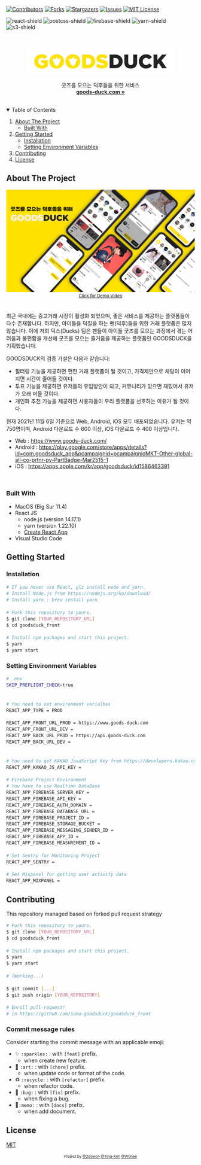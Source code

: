 [![Contributors][contributors-shield]][contributors-url]
[![Forks][forks-shield]][forks-url]
[![Stargazers][stars-shield]][stars-url]
[![Issues][issues-shield]][issues-url]
[![MIT License][license-shield]][license-url]

![react-shield]
![postcss-shield]
![firebase-shield]
![yarn-shield]
![s3-shield]

<!-- PROJECT LOGO -->
<br />
<p align="center">
  <a href="https://github.com/soma-goodsduck/goodsduck_front">
    <img src="./public/img/goodsduck.png" alt="Logo" width="400">
  </a>

  <p align="center">
    굿즈를 모으는 덕후들을 위한 서비스
    <br />
    <a href="https://www.goods-duck.com/"><strong>goods-duck.com »</strong></a>
  </p>
</p>

<br>
<!-- TABLE OF CONTENTS -->
<details open="open">
  <summary>Table of Contents</summary>
  <ol>
    <li>
      <a href="#about-the-project">About The Project</a>
      <ul>
        <li><a href="#built-with">Built With</a></li>
      </ul>
    </li>
    <li>
      <a href="#getting-started">Getting Started</a>
      <ul>
        <li><a href="#installation">Installation</a></li>
        <li><a href="#setting-environment-variables">Setting Environment Variables</a></li>
      </ul> 
    </li>
    <li><a href="#contributing">Contributing</a></li>
    <li><a href="#license">License</a></li>
  </ol>
</details>

<!-- ABOUT THE PROJECT -->

## About The Project

<a href="https://www.youtube.com/watch?v=CF4kLo6neUs">
  <img src="./public/img/goodsduck_readme.png" alt="Logo">
</a>

<div align="center">
  <sup><a href="https://www.youtube.com/watch?v=CF4kLo6neUs">Click for Demo Video</a> </sup>
</div>

</br>

최근 국내에는 중고거래 시장이 활성화 되었으며, 좋은 서비스를 제공하는 플랫폼들이 다수 존재합니다. 하지만, 아이돌을 덕질을 하는 팬(덕후)들을 위한 거래 플랫폼은 많지 않습니다. 이에 저희 덕스(Ducks) 팀은 팬들이 아이돌 굿즈를 모으는 과정에서 겪는 어려움과 불편함을 개선해 굿즈를 모으는 즐거움을 제공하는 플랫폼인 GOODSDUCK을 기획했습니다.

GOODSDUCK의 검증 가설은 다음과 같습니다:

- 필터링 기능을 제공하면 편한 거래 플랫폼이 될 것이고, 가격제안으로 채팅이 이어지면 시간이 줄어들 것이다.
- 투표 기능을 제공하면 유저들의 유입방안이 되고, 커뮤니티가 있으면 재밌어서 유저가 오래 머물 것이다.
- 개인화 추천 기능을 제공하면 사용자들이 우리 플랫폼을 선호하는 이유가 될 것이다.

현재 2021년 11월 6일 기준으로 Web, Android, iOS 모두 배포되었습니다. 유저는 약 750명이며, Android 다운로드 수 600 이상, iOS 다운로드 수 400 이상입니다.

- Web : https://www.goods-duck.com/
- Android : https://play.google.com/store/apps/details?id=com.goodsduck_app&pcampaignid=pcampaignidMKT-Other-global-all-co-prtnr-py-PartBadge-Mar2515-1
- iOS : https://apps.apple.com/kr/app/goodsduck/id1586463391

</br>

### Built With

- MacOS (Big Sur 11.4)
- React JS
  - node.js (version 14.17.1)
  - yarn (version 1.22.10)
  - [Create React App](https://ko.reactjs.org/docs/create-a-new-react-app.html)
- Visual Studio Code

<!-- GETTING STARTED -->

## Getting Started

### Installation

```sh
# If you never use React, plz install node and yarn.
# Install Node.js from https://nodejs.org/ko/download/
# Install yarn : brew install yarn

# Fork this repository to yours.
$ git clone [YOUR_REPOSITORY_URL]
$ cd goodsduck_front

# Install npm packages and start this project.
$ yarn
$ yarn start

```

### Setting Environment Variables

```sh
# .env
SKIP_PREFLIGHT_CHECK=true


# You need to set environment varialbes
REACT_APP_TYPE = PROD

REACT_APP_FRONT_URL_PROD = https://www.goods-duck.com
REACT_APP_FRONT_URL_DEV =
REACT_APP_BACK_URL_PROD = https://api.goods-duck.com
REACT_APP_BACK_URL_DEV =


# You need to get KAKAO JavaScript Key from https://developers.kakao.com/
REACT_APP_KAKAO_JS_API_KEY =

# Firebase Project Environment
# You have to use Realtime DataBase
REACT_APP_FIREBASE_SERVER_KEY =
REACT_APP_FIREBASE_API_KEY =
REACT_APP_FIREBASE_AUTH_DOMAIN =
REACT_APP_FIREBASE_DATABASE_URL =
REACT_APP_FIREBASE_PROJECT_ID =
REACT_APP_FIREBASE_STORAGE_BUCKET =
REACT_APP_FIREBASE_MESSAGING_SENDER_ID =
REACT_APP_FIREBASE_APP_ID =
REACT_APP_FIREBASE_MEASUREMENT_ID =

# Set Sentry for Monitoring Project
REACT_APP_SENTRY =

# Set Mixpanel for getting user activity data
REACT_APP_MIXPANEL =
```

<!-- CONTRIBUTING -->

## Contributing

This repository managed based on forked pull request strategy

```sh
# Fork this repository to yours.
$ git clone [YOUR_REPOSITORY_URL]
$ cd goodsduck_front

# Install npm packages and start this project.
$ yarn
$ yarn start

# (Working...)

$ git commit [...]
$ git push origin [YOUR_REPOSITORY]

# Enroll pull-request!
# in https://github.com/soma-goodsduck/goodsduck_front
```

### Commit message rules

Consider starting the commit message with an applicable emoji:

- ✨ `:sparkles:` : with `[feat]` prefix.
  - when create new feature.
- 🎨 `:art:` : with `[chore]` prefix.
  - when update code or format of the code.
- ♻️ `:recycle:` : with `[refactor]` prefix.
  - when refactor code.
- 🐛 `:bug:` : with `[fix]` prefix.
  - when fixing a bug.
- 📝`:memo:` : with `[docs]` prefix.
  - when add document.

## License

[MIT](./LICENSE)

<div align="center">

<sub><sup>Project by <a href="https://github.com/2dowon">@2dowon</a> <a href="https://github.com/Ting-Kim">@Ting-Kim</a> <a href="https://github.com/W0nee">@W0nee</a></sup></sub>

</div>

<!-- MARKDOWN LINKS & IMAGES -->
<!-- https://www.markdownguide.org/basic-syntax/#reference-style-links -->

[contributors-shield]: https://img.shields.io/github/contributors/soma-goodsduck/goodsduck_front.svg?style=for-the-badge
[contributors-url]: https://github.com/soma-goodsduck/goodsduck_front/graphs/contributors
[forks-shield]: https://img.shields.io/github/forks/soma-goodsduck/goodsduck_front.svg?style=for-the-badge
[forks-url]: https://github.com/soma-goodsduck/goodsduck_front/network/members
[stars-shield]: https://img.shields.io/github/stars/soma-goodsduck/goodsduck_front.svg?style=for-the-badge
[stars-url]: https://github.com/soma-goodsduck/goodsduck_front/stargazers
[issues-shield]: https://img.shields.io/github/issues/soma-goodsduck/goodsduck_front.svg?style=for-the-badge
[issues-url]: https://github.com/soma-goodsduck/goodsduck_front/issues
[license-shield]: https://img.shields.io/github/license/soma-goodsduck/goodsduck_front.svg?&style=for-the-badge
[license-url]: https://github.com/soma-goodsduck/goodsduck_front/blob/main/LICENSE
[linkedin-shield]: https://img.shields.io/badge/-LinkedIn-black.svg?style=for-the-badge&logo=linkedin&colorB=555
[react-shield]: https://img.shields.io/badge/react%20-%2320232a.svg?&style=for-the-badge&logo=react&logoColor=%2361DAFB
[postcss-shield]: https://img.shields.io/badge/postcss-DD3A0A.svg?&style=for-the-badge&logo=postcss&logoColor=white
[firebase-shield]: https://img.shields.io/badge/Firebase-FFCA28.svg?&style=for-the-badge&logo=Firebase&logoColor=white
[yarn-shield]: https://img.shields.io/badge/Yarn-2c8ebb.svg?&style=for-the-badge&logo=yarn&logoColor=white
[s3-shield]: https://img.shields.io/badge/AmazonS3-569A31.svg?&style=for-the-badge&logo=AmazonS3&logoColor=white
